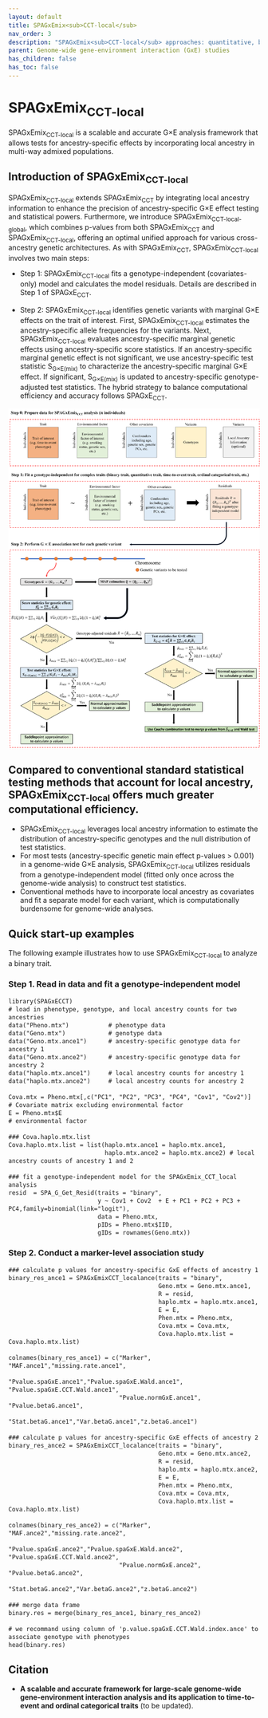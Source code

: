 ```yaml
---
layout: default
title: SPAGxEmix<sub>CCT-local</sub>
nav_order: 3
description: "SPAGxEmix<sub>CCT-local</sub> approaches: quantitative, binary, time-to-event, ordinal categorical, and longitidunal trait analysis."
parent: Genome-wide gene-environment interaction (GxE) studies
has_children: false
has_toc: false
---
```


<head>
    <script src="https://cdn.mathjax.org/mathjax/latest/MathJax.js?config=TeX-AMS-MML_HTMLorMML" type="text/javascript"></script>
    <script type="text/x-mathjax-config">
        MathJax.Hub.Config({
            tex2jax: {
            skipTags: ['script', 'noscript', 'style', 'textarea', 'pre'],
            inlineMath: [['$','$']]
            }
        });
    </script>
</head>

# SPAGxEmix<sub>CCT-local</sub>  

SPAGxEmix<sub>CCT-local</sub> is a scalable and accurate G×E analysis framework that allows tests for ancestry-specific effects by incorporating local ancestry in multi-way admixed populations.

## Introduction of SPAGxEmix<sub>CCT-local</sub>


SPAGxEmix<sub>CCT-local</sub> extends SPAGxEmix<sub>CCT</sub> by integrating local ancestry information to enhance the precision of ancestry-specific G×E effect testing and statistical powers. Furthermore, we introduce SPAGxEmix<sub>CCT-local-global</sub>, which combines p-values from both SPAGxEmix<sub>CCT</sub> and SPAGxEmix<sub>CCT-local</sub>, offering an optimal unified approach for various cross-ancestry genetic architectures. As with SPAGxEmix<sub>CCT</sub>, SPAGxEmix<sub>CCT-local</sub> involves two main steps:

- Step 1: SPAGxEmix<sub>CCT-local</sub> fits a genotype-independent (covariates-only) model and calculates the model residuals. Details are described in Step 1 of SPAGxE<sub>CCT</sub>.
  
- Step 2: SPAGxEmix<sub>CCT-local</sub> identifies genetic variants with marginal G×E effects on the trait of interest. First, SPAGxEmix<sub>CCT-local</sub> estimates the ancestry-specific allele frequencies for the variants. Next, SPAGxEmix<sub>CCT-local</sub> evaluates ancestry-specific marginal genetic effects using ancestry-specific score statistics. If an ancestry-specific marginal genetic effect is not significant, we use ancestry-specific test statistic S<sub>G×E(mix)</sub> to characterize the ancestry-specific marginal G×E effect. If significant, S<sub>G×E(mix)</sub> is updated to ancestry-specific genotype-adjusted test statistics. The hybrid strategy to balance computational efficiency and accuracy follows SPAGxE<sub>CCT</sub>.

![plot](https://raw.githubusercontent.com/YuzhuoMa97/RetroSPAgwas.github.io/main/docs/assets/images/workflow_SPAGxEmixCCT_MYZ.png)

## Compared to conventional standard statistical testing methods that account for local ancestry, SPAGxEmix<sub>CCT-local</sub> offers much greater computational efficiency.
- SPAGxEmix<sub>CCT-local</sub> leverages local ancestry information to estimate the distribution of ancestry-specific genotypes and the null distribution of test statistics.
- For most tests (ancestry-specific genetic main effect p-values > 0.001) in a genome-wide G×E analysis, SPAGxEmix<sub>CCT-local</sub> utilizes residuals from a genotype-independent model (fitted only once across the genome-wide analysis) to construct test statistics.
- Conventional methods have to incorporate local ancestry as covariates and fit a separate model for each variant, which is computationally burdensome for genome-wide analyses.


## Quick start-up examples

The following example illustrates how to use SPAGxEmix<sub>CCT-local</sub> to analyze a binary trait. 

### Step 1. Read in data and fit a genotype-independent model

```
library(SPAGxECCT)
# load in phenotype, genotype, and local ancestry counts for two ancestries
data("Pheno.mtx")           # phenotype data
data("Geno.mtx")            # genotype data
data("Geno.mtx.ance1")      # ancestry-specific genotype data for ancestry 1
data("Geno.mtx.ance2")      # ancestry-specific genotype data for ancestry 2
data("haplo.mtx.ance1")     # local ancestry counts for ancestry 1
data("haplo.mtx.ance2")     # local ancestry counts for ancestry 2

Cova.mtx = Pheno.mtx[,c("PC1", "PC2", "PC3", "PC4", "Cov1", "Cov2")]   # Covariate matrix excluding environmental factor
E = Pheno.mtx$E                                                        # environmental factor

### Cova.haplo.mtx.list
Cova.haplo.mtx.list = list(haplo.mtx.ance1 = haplo.mtx.ance1,
                           haplo.mtx.ance2 = haplo.mtx.ance2) # local ancestry counts of ancestry 1 and 2

### fit a genotype-independent model for the SPAGxEmix_CCT_local analysis
resid  = SPA_G_Get_Resid(traits = "binary",
                         y ~ Cov1 + Cov2  + E + PC1 + PC2 + PC3 + PC4,family=binomial(link="logit"),
                         data = Pheno.mtx,
                         pIDs = Pheno.mtx$IID,
                         gIDs = rownames(Geno.mtx))
```

### Step 2. Conduct a marker-level association study

```
### calculate p values for ancestry-specific GxE effects of ancestry 1
binary_res_ance1 = SPAGxEmixCCT_localance(traits = "binary",
                                          Geno.mtx = Geno.mtx.ance1,
                                          R = resid,
                                          haplo.mtx = haplo.mtx.ance1,
                                          E = E,
                                          Phen.mtx = Pheno.mtx,
                                          Cova.mtx = Cova.mtx,
                                          Cova.haplo.mtx.list = Cova.haplo.mtx.list)

colnames(binary_res_ance1) = c("Marker", "MAF.ance1","missing.rate.ance1",
                               "Pvalue.spaGxE.ance1","Pvalue.spaGxE.Wald.ance1", "Pvalue.spaGxE.CCT.Wald.ance1",
                               "Pvalue.normGxE.ance1", "Pvalue.betaG.ance1",
                               "Stat.betaG.ance1","Var.betaG.ance1","z.betaG.ance1")

### calculate p values for ancestry-specific GxE effects of ancestry 2
binary_res_ance2 = SPAGxEmixCCT_localance(traits = "binary",
                                          Geno.mtx = Geno.mtx.ance2,
                                          R = resid,
                                          haplo.mtx = haplo.mtx.ance2,
                                          E = E,
                                          Phen.mtx = Pheno.mtx,
                                          Cova.mtx = Cova.mtx,
                                          Cova.haplo.mtx.list = Cova.haplo.mtx.list)

colnames(binary_res_ance2) = c("Marker", "MAF.ance2","missing.rate.ance2",
                               "Pvalue.spaGxE.ance2","Pvalue.spaGxE.Wald.ance2", "Pvalue.spaGxE.CCT.Wald.ance2",
                               "Pvalue.normGxE.ance2", "Pvalue.betaG.ance2",
                               "Stat.betaG.ance2","Var.betaG.ance2","z.betaG.ance2")

### merge data frame
binary.res = merge(binary_res_ance1, binary_res_ance2)

# we recommand using column of 'p.value.spaGxE.CCT.Wald.index.ance' to associate genotype with phenotypes
head(binary.res)
```






## Citation

- **A scalable and accurate framework for large-scale genome-wide gene-environment interaction analysis and its application to time-to-event and ordinal categorical traits** (to be updated).

